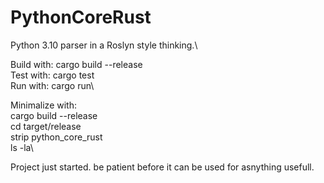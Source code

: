 # PythonCoreRust

Python 3.10 parser in a Roslyn style thinking.\

Build with:  cargo build --release\
Test with:   cargo test\
Run with:    cargo run\


Minimalize with:\
  cargo build --release\
  cd target/release\
  strip python_core_rust\
  ls -la\
  
Project just started. be patient before it can be used for asnything usefull.
